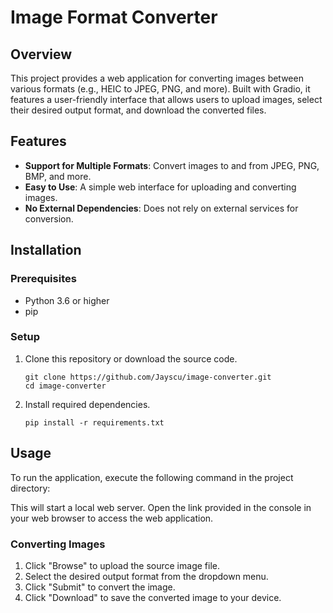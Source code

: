 # Image Format Converter

## Overview
This project provides a web application for converting images between various formats (e.g., HEIC to JPEG, PNG, and more). Built with Gradio, it features a user-friendly interface that allows users to upload images, select their desired output format, and download the converted files.

## Features
- **Support for Multiple Formats**: Convert images to and from JPEG, PNG, BMP, and more.
- **Easy to Use**: A simple web interface for uploading and converting images.
- **No External Dependencies**: Does not rely on external services for conversion.

## Installation

### Prerequisites
- Python 3.6 or higher
- pip

### Setup
1. Clone this repository or download the source code.
    ```
    git clone https://github.com/Jayscu/image-converter.git
    cd image-converter
    ```
2. Install required dependencies.
    ```
    pip install -r requirements.txt
    ```

## Usage

To run the application, execute the following command in the project directory:

This will start a local web server. Open the link provided in the console in your web browser to access the web application.

### Converting Images
1. Click "Browse" to upload the source image file.
2. Select the desired output format from the dropdown menu.
3. Click "Submit" to convert the image.
4. Click "Download" to save the converted image to your device.
